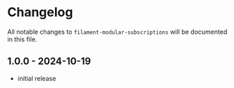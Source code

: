 # Changelog

All notable changes to `filament-modular-subscriptions` will be documented in this file.

## 1.0.0 - 2024-10-19

- initial release
